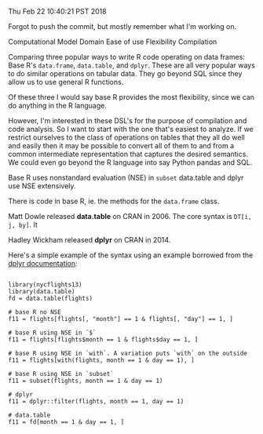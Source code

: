 Thu Feb 22 10:40:21 PST 2018

Forgot to push the commit, but mostly remember what I'm working on.

Computational Model
Domain
Ease of use
Flexibility
Compilation

Comparing three popular ways to write R code operating on data frames: Base
R's `data.frame`, `data.table`, and `dplyr`. These are all very popular
ways to do similar operations on tabular data. They go beyond SQL since
they allow us to use general R functions.

Of these three I would say base R provides the most flexibility, since we
can do anything in the R language.

However, I'm interested in these DSL's for the purpose of compilation
and code analysis. So I want to start with the one that's easiest to
analyze. If we restrict ourselves to the class of operations on tables that
they all do well and easily then it may be possible to convert all of them
to and from a common intermediate representation that captures the desired
semantics. We could even go beyond the R language into say Python pandas
and SQL.

Base R uses nonstandard evaluation (NSE) in `subset`
data.table and dplyr use NSE extensively.

There is code in base R, ie. the methods for the `data.frame` class.

Matt Dowle released __data.table__ on CRAN in 2006. The core syntax is
`DT[i, j, by]`. It

Hadley Wickham released __dplyr__ on CRAN in 2014. 

Here's a simple example of the syntax using an example borrowed from the
[dplyr
documentation](https://cran.r-project.org/web/packages/dplyr/vignettes/dplyr.html):

```{R}

library(nycflights13)
library(data.table)
fd = data.table(flights)

# base R no NSE
f11 = flights[flights[, "month"] == 1 & flights[, "day"] == 1, ]

# base R using NSE in `$`
f11 = flights[flights$month == 1 & flights$day == 1, ]

# base R using NSE in `with`. A variation puts `with` on the outside
f11 = flights[with(flights, month == 1 & day == 1), ]

# base R using NSE in `subset`
f11 = subset(flights, month == 1 & day == 1)

# dplyr
f11 = dplyr::filter(flights, month == 1, day == 1)

# data.table
f11 = fd[month == 1 & day == 1, ]

```

